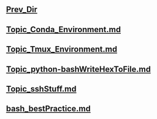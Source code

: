 ## [Prev_Dir](../)
## [Topic_Conda_Environment.md](Topic_Conda_Environment.md)
## [Topic_Tmux_Environment.md](Topic_Tmux_Environment.md)
## [Topic_python-bashWriteHexToFile.md](Topic_python-bashWriteHexToFile.md)
## [Topic_sshStuff.md](Topic_sshStuff.md)
## [bash_bestPractice.md](bash_bestPractice.md)

